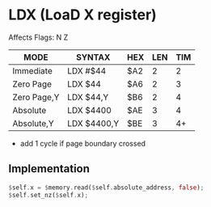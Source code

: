# LDX (LoaD X register)

Affects Flags: N Z

|MODE        |SYNTAX       |HEX |LEN |TIM|
|------------|-------------|----|----|---|
|Immediate   |LDX #$44     |$A2 |2   |2  |
|Zero Page   |LDX $44      |$A6 |2   |3  |
|Zero Page,Y |LDX $44,Y    |$B6 |2   |4  |
|Absolute    |LDX $4400    |$AE |3   |4  |
|Absolute,Y  |LDX $4400,Y  |$BE |3   |4+ |

+ add 1 cycle if page boundary crossed

## Implementation

```rs
$self.x = $memory.read($self.absolute_address, false);
$self.set_nz($self.x);
```
